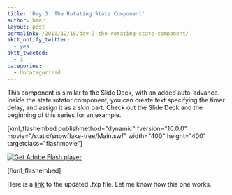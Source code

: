 ```yaml
---
title: 'Day 3: The Rotating State Component'
author: bear
layout: post
permalink: /2010/12/18/day-3-the-rotating-state-component/
aktt_notify_twitter:
  - yes
aktt_tweeted:
  - 1
categories:
  - Uncategorized
---
```

This component is similar to the Slide Deck, with an added auto-advance. Inside the state rotator component, you can create text specifying the timer delay, and assign it as a skin part. Check out the Slide Deck and the beginning of this series for an example.

[kml_flashembed publishmethod="dynamic" fversion="10.0.0" movie="/static/snowflake-tree/Main.swf" width="400" height="400" targetclass="flashmovie"]

[![Get Adobe Flash player][1]][2]

[/kml_flashembed]

Here is a [link][3] to the updated .fxp file. Let me know how this one works.

 [1]: http://www.adobe.com/images/shared/download_buttons/get_flash_player.gif
 [2]: http://adobe.com/go/getflashplayer
 [3]: /static/snowflake-tree/snowflake-tree.fxp.zip